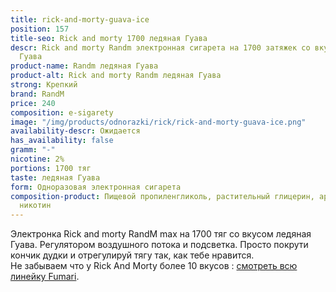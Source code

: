 ```yaml
---
title: rick-and-morty-guava-ice
position: 157
title-seo: Rick and morty 1700 ледяная Гуава
descr: Rick and morty Randm электронная сигарета на 1700 затяжек со вкусом ледяная
  Гуава
product-name: Randm ледяная Гуава
product-alt: Rick and morty Randm ледяная Гуава
strong: Крепкий
brand: RandM
price: 240
composition: e-sigarety
image: "/img/products/odnorazki/rick/rick-and-morty-guava-ice.png"
availability-descr: Ожидается
has_availability: false
gramm: "-"
nicotine: 2%
portions: 1700 тяг
taste: ледяная Гуава
form: Одноразовая электронная сигарета
composition-product: Пищевой пропиленгликоль, растительный глицерин, ароматизатор,
  никотин
---
```


Электронка Rick and morty ️RandM max на 1700 тяг со вкусом ледяная Гуава. Регулятором воздушного потока и подсветка. Просто покрути кончик дудки и отрегулируй тягу так, как тебе нравится.<br>
Не забываем что у Rick And Morty более 10 вкусов : [смотреть всю линейку Fumari](/pods-rick-and-morty).